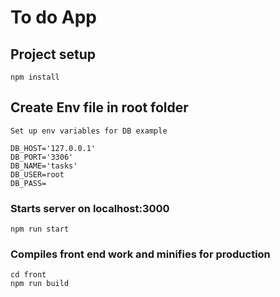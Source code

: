 # To do App

## Project setup
```
npm install
```

## Create Env file in root folder
```
Set up env variables for DB example

DB_HOST='127.0.0.1'
DB_PORT='3306'
DB_NAME='tasks'
DB_USER=root
DB_PASS=

```

### Starts server on localhost:3000
```
npm run start
```

### Compiles front end work and minifies for production
```
cd front
npm run build
```

